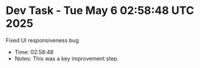 # Dev Task - Tue May  6 02:58:48 UTC 2025
Fixed UI responsiveness bug
- Time: 02:58:48
- Notes: This was a key improvement step.
